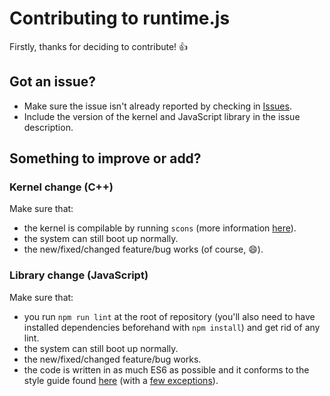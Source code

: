 # Contributing to runtime.js

Firstly, thanks for deciding to contribute! :+1:

## Got an issue?

 * Make sure the issue isn't already reported by checking in [Issues](https://github.com/runtimejs/runtime/issues).
 * Include the version of the kernel and JavaScript library in the issue description.

## Something to improve or add?

### Kernel change (C++)

Make sure that:
 * the kernel is compilable by running `scons` (more information [here](https://github.com/runtimejs/runtime/wiki/Build)).
 * the system can still boot up normally.
 * the new/fixed/changed feature/bug works (of course, :smile:).

### Library change (JavaScript)

Make sure that:
 * you run `npm run lint` at the root of repository (you'll also need to have installed dependencies beforehand with `npm install`) and get rid of any lint.
 * the system can still boot up normally.
 * the new/fixed/changed feature/bug works.
 * the code is written in as much ES6 as possible and it conforms to the style guide found [here](https://github.com/airbnb/javascript) (with a [few exceptions](https://github.com/runtimejs/runtime/docs/code-style-exceptions.md)).
